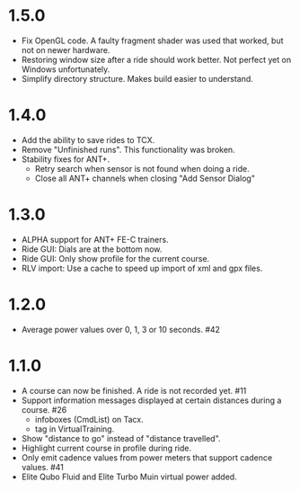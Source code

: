 # 1.5.0

- Fix OpenGL code. A faulty fragment shader was used that worked, but
not on newer hardware.
- Restoring window size after a ride should work better. Not perfect yet
on Windows unfortunately.
- Simplify directory structure. Makes build easier to understand.

# 1.4.0

- Add the ability to save rides to TCX.
- Remove "Unfinished runs". This functionality was broken.
- Stability fixes for ANT+. 
  - Retry search when sensor is not found when doing a ride.
  - Close all ANT+ channels when closing "Add Sensor Dialog"


# 1.3.0

- ALPHA support for ANT+ FE-C trainers.
- Ride GUI: Dials are at the bottom now.
- Ride GUI: Only show profile for the current course.
- RLV import: Use a cache to speed up import of xml and gpx files.

# 1.2.0

- Average power values over 0, 1, 3 or 10 seconds. #42 

# 1.1.0

- A course can now be finished. A ride is not recorded yet. #11
- Support information messages displayed at certain distances during a course. #26
   - infoboxes (CmdList) on Tacx.
   - <informations> tag in VirtualTraining.
- Show "distance to go" instead of "distance travelled".
- Highlight current course in profile during ride.
- Only emit cadence values from power meters that support cadence values. #41
- Elite Qubo Fluid and Elite Turbo Muin virtual power added.

